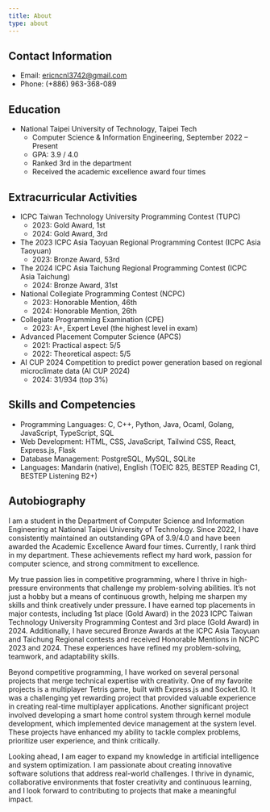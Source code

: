 ```yaml
---
title: About
type: about
---
```


## Contact Information
- Email: ericncnl3742@gmail.com 
- Phone: (+886) 963-368-089 

## Education
- National Taipei University of Technology, Taipei Tech 
    - Computer Science & Information Engineering, September 2022 – Present 
    - GPA: 3.9 / 4.0 
    - Ranked 3rd in the department 
    - Received the academic excellence award four times 

## Extracurricular Activities
- ICPC Taiwan Technology University Programming Contest (TUPC)
    - 2023: Gold Award, 1st 
    - 2024: Gold Award, 3rd 
- The 2023 ICPC Asia Taoyuan Regional Programming Contest (ICPC Asia Taoyuan)
    - 2023: Bronze Award, 53rd 
- The 2024 ICPC Asia Taichung Regional Programming Contest (ICPC Asia Taichung)
    - 2024: Bronze Award, 31st 
- National Collegiate Programming Contest (NCPC) 
    - 2023: Honorable Mention, 46th 
    - 2024: Honorable Mention, 26th 
- Collegiate Programming Examination (CPE) 
    - 2023: A+, Expert Level (the highest level in exam) 
- Advanced Placement Computer Science (APCS) 
    - 2021: Practical aspect: 5/5
    - 2022: Theoretical aspect: 5/5 
- AI CUP 2024 Competition to predict power generation based on regional microclimate data (AI CUP 2024)
    - 2024: 31/934 (top 3%) 

## Skills and Competencies
- Programming Languages: C, C++, Python, Java, Ocaml, Golang, JavaScript, TypeScript, SQL
- Web Development: HTML, CSS, JavaScript, Tailwind CSS, React, Express.js, Flask
- Database Management: PostgreSQL, MySQL, SQLite
- Languages: Mandarin (native), English (TOEIC 825, BESTEP Reading C1, BESTEP Listening B2+) 

## Autobiography

I am a student in the Department of Computer Science and Information Engineering at National Taipei University of Technology. Since 2022, I have consistently maintained an outstanding GPA of 3.9/4.0 and have been awarded the Academic Excellence Award four times. Currently, I rank third in my department. These achievements reflect my hard work, passion for computer science, and strong commitment to excellence.

My true passion lies in competitive programming, where I thrive in high-pressure environments that challenge my problem-solving abilities. It’s not just a hobby but a means of continuous growth, helping me sharpen my skills and think creatively under pressure. I have earned top placements in major contests, including 1st place (Gold Award) in the 2023 ICPC Taiwan Technology University Programming Contest and 3rd place (Gold Award) in 2024. Additionally, I have secured Bronze Awards at the ICPC Asia Taoyuan and Taichung Regional contests and received Honorable Mentions in NCPC 2023 and 2024. These experiences have refined my problem-solving, teamwork, and adaptability skills.

Beyond competitive programming, I have worked on several personal projects that merge technical expertise with creativity. One of my favorite projects is a multiplayer Tetris game, built with Express.js and Socket.IO. It was a challenging yet rewarding project that provided valuable experience in creating real-time multiplayer applications. Another significant project involved developing a smart home control system through kernel module development, which implemented device management at the system level. These projects have enhanced my ability to tackle complex problems, prioritize user experience, and think critically.

Looking ahead, I am eager to expand my knowledge in artificial intelligence and system optimization. I am passionate about creating innovative software solutions that address real-world challenges. I thrive in dynamic, collaborative environments that foster creativity and continuous learning, and I look forward to contributing to projects that make a meaningful impact.
